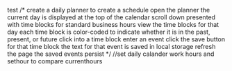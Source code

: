 test
/*
 create a daily planner to create a schedule
    open the planner
    the current day is displayed at the top of the calendar
    scroll down
       presented with time blocks for standard business hours
            view the time blocks for that day
    each time block is color-coded to indicate whether it is in the past, present, or future
    click into a time block
    enter an event
    click the save button for that time block
    the text for that event is saved in local storage
    refresh the page
    the saved events persist */
//set daily calander work hours and sethour to compare currenthours